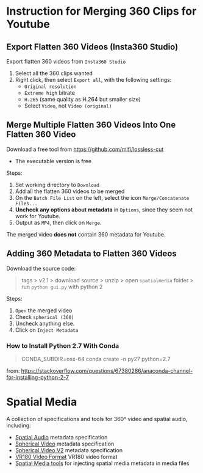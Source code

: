 # Instruction for Merging 360 Clips for Youtube

## Export Flatten 360 Videos (Insta360 Studio)

Export flatten 360 videos from `Insta360 Studio`
1. Select all the 360 clips wanted
2. Right click, then select `Export all`, with the following settings:
   - `Original resolution`
   - `Extreme high` bitrate
   - `H.265` (same quality as H.264 but smaller size)
   - Select `Video`, not `Video (original)`


## Merge Multiple Flatten 360 Videos Into One Flatten 360 Video
Download a free tool from https://github.com/mifi/lossless-cut
- The executable version is free

Steps:
1. Set working directory to `Download`
2. Add all the flatten 360 videos to be merged
3. On the `Batch File List` on the left, select the icon `Merge/Concatenate Files...`
4. **Uncheck any options about metadata** in `Options`, since they seem not work for Youtube.
5. Output as `MP4`, then click on `Merge`.

The merged video **does not** contain 360 metadata for Youtube.


## Adding 360 Metadata to Flatten 360 Videos

Download the source code:
> tags > v2.1 > download source > unzip > open `spatialmedia` folder > run `python gui.py` with python 2

Steps:
1. `Open` the merged video
2. Check `spherical (360)`
3. Uncheck anything else.
4. Click on `Inject Metadata`


### How to Install Python 2.7 With Conda

> CONDA_SUBDIR=osx-64 conda create -n py27 python=2.7

from: https://stackoverflow.com/questions/67380286/anaconda-channel-for-installing-python-2-7






# Spatial Media
A collection of specifications and tools for 360&deg; video and spatial audio, including:

- [Spatial Audio](docs/spatial-audio-rfc.md) metadata specification
- [Spherical Video](docs/spherical-video-rfc.md) metadata specification
- [Spherical Video V2](docs/spherical-video-v2-rfc.md) metadata specification
- [VR180 Video Format](docs/vr180.md) VR180 video format
- [Spatial Media tools](spatialmedia/) for injecting spatial media metadata in media files
